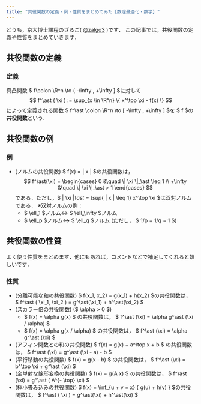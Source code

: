 ```yaml
---
title: "共役関数の定義・例・性質をまとめてみた【数理最適化・数学】"
---
```


どうも，京大博士課程のざるご( [@zalgo3](https://www.twitter.com/zalgo3) )です．
この記事では，共役関数の定義や性質をまとめていきます．

## 共役関数の定義

### 定義

真凸関数 $ f\colon \R^n \to ( -\infty , +\infty ] $に対して
$$
f^\ast ( \xi ) := \sup_{x \in \R^n} \{ x^\top \xi - f(x) \}
$$
によって定義される関数 $ f^\ast \colon \R^n \to [ -\infty , +\infty ] $を $ f $の**共役関数**という．

## 共役関数の例

### 例

* (ノルムの共役関数) $ f(x) = \| x \| $の共役関数は，
    $$ f^\ast(\xi) = \begin{cases} 0 &\quad \| \xi \|_\ast \leq 1 \\ +\infty &\quad \| \xi \|_\ast > 1 \end{cases} $$
    である．ただし，$ \| \xi \|_\ast = \sup_{ \| x \| \leq 1} x^\top \xi $は双対ノルムである．
    ※双対ノルムの例：
    * $ \ell_1 $ノルム↔ $ \ell_\infty $ノルム
    * $ \ell_p $ノルム↔ $ \ell_q $ノルム (ただし， $ 1/p + 1/q = 1 $)

## 共役関数の性質

よく使う性質をまとめます．他にもあれば，コメントなどで補足してくれると嬉しいです．


### 性質

* (分離可能な和の共役関数) $ f(x_1, x_2) = g(x_1) + h(x_2) $の共役関数は， $ f^\ast ( \xi_1, \xi_2 ) = g^\ast(\xi_1) + h^\ast(\xi_2) $
* (スカラー倍の共役関数) ($ \alpha > 0 $)
    * $ f(x) = \alpha g(x) $ の共役関数は， $ f^\ast (\xi) = \alpha g^\ast (\xi / \alpha) $
    * $ f(x) = \alpha g(x / \alpha) $ の共役関数は， $ f^\ast (\xi) = \alpha g^\ast (\xi) $
* (アフィン関数との和の共役関数) $ f(x) = g(x) + a^\top x + b $ の共役関数は， $ f^\ast (\xi) = g^\ast (\xi - a) - b $
* (平行移動の共役関数) $ f(x) = g(x - b) $ の共役関数は， $ f^\ast (\xi) = b^\top \xi + g^\ast (\xi) $
* (全単射な線形変換の共役関数) $ f(x) = g(A x) $ の共役関数は， $ f^\ast (\xi) = g^\ast ( A^{- \top} \xi) $
* (極小畳み込みの共役関数) $ f(x) = \inf_{u + v = x} \{ g(u) + h(v) \} $の共役関数は， $ f^\ast ( \xi ) = g^\ast(\xi) + h^\ast(\xi) $

